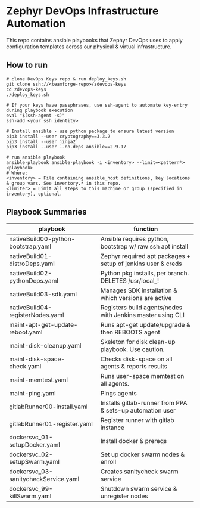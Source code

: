 # Zephyr DevOps Infrastructure Automation

This repo contains ansible playbooks that Zephyr DevOps uses to apply configuration templates across our physical & virtual infrastructure.

## How to run

    # clone DevOps Keys repo & run deploy_keys.sh
    git clone ssh://<teamforge-repo>/zdevops-keys
    cd zdevops-keys
    ./deploy_keys.sh

    # If your keys have passphrases, use ssh-agent to automate key-entry during playbook execution
    eval "$(ssh-agent -s)"
    ssh-add <your ssh identity>    

    # Install ansible - use python package to ensure latest version
    pip3 install --user cryptography==3.3.2
    pip3 install --user jinja2
    pip3 install --user --no-deps ansible==2.9.17
    
    # run ansible playbook
    ansible-playbook ansible-playbook -i <inventory> --limit=<pattern*> <playbook>
    # Where:
	<inventory> = File containing ansible_host definitions, key locations & group vars. See inventory.* in this repo.
	<limiter> = Limit all steps to this machine or group (specified in inventory), optional.

## Playbook Summaries

| playbook				| function                                                      |
|---------------------------------------|---------------------------------------------------------------|
| nativeBuild00-python-bootstrap.yaml	| Ansible requires python, bootstrap w/ raw ssh apt install	|
| nativeBuild01-distroDeps.yaml		| Zephyr required apt packages + setup of jenkins user & creds	|
| nativeBuild02-pythonDeps.yaml		| Python pkg installs, per branch. DELETES /usr/local_<branch>!	|
| nativeBuild03-sdk.yaml		| Manages SDK installation & which versions are active		|
| nativeBuild04-registerNodes.yaml	| Registers build agents/nodes with Jenkins master using CLI	|
| maint-apt-get-update-reboot.yaml	| Runs apt-get update/upgrade & then REBOOTS agent		|
| maint-disk-cleanup.yaml		| Skeleton for disk clean-up playbook. Use caution.		|
| maint-disk-space-check.yaml		| Checks disk-space on all agents & reports results		|
| maint-memtest.yaml			| Runs user-space memtest on all agents.			|
| maint-ping.yaml			| Pings agents							|
| gitlabRunner00-install.yaml		| Installs gitlab-runner from PPA & sets-up automation user     |
| gitlabRunner01-register.yaml		| Register runner with gitlab instance                          |
| dockersvc_01-setupDocker.yaml		| Install docker & prereqs                                      |
| dockersvc_02-setupSwarm.yaml		| Set up docker swarm nodes & enroll                            |                
| dockersvc_03-sanitycheckService.yaml	| Creates sanitycheck swarm service		                |       
| dockersvc_99-killSwarm.yaml		| Shutdown swarm service & unregister nodes                     |

